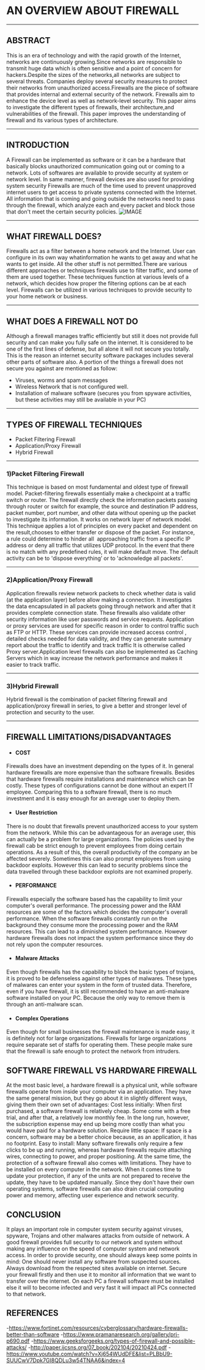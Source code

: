 # AN OVERVIEW ABOUT FIREWALL
---
## ABSTRACT

This is an era of technology and with the rapid growth of the Internet, networks are continuously growing.Since networks are responsible to transmit huge data which is often sensitive and a point of concern for hackers.Despite the sizes of the networks,all networks are subject to several threats. Companies deploy several security measures to protect their networks from unauthorized access.Firewalls are the piece of software that provides internal and external security of the network. Firewalls aim to enhance the device level as well as network-level security. This paper aims to investigate the different types of firewalls, their architecture,and vulnerabilities of the firewall. This paper improves the understanding of firewall and its various types of architecture.

---
## INTRODUCTION
A Firewall can be implemented as software or it can be a hardware that basically blocks unauthorized communication going out or coming to a network. Lots of softwares are available to provide security at system or network level. In same manner, firewall devices are also used for providing system security Firewalls are much of the time used to prevent unapproved internet users to get access to private systems connected with the Internet. All information that is coming and going outside the networks need to pass through the firewall, which analyze each and every packet and block those that don't meet the certain security policies.
![IMAGE](https://linuxkamarada.com/files/2019/11/iptables.jpg)

---
## WHAT FIREWALL DOES?

Firewalls act as a filter between a home network and the Internet. User can configure in its own way whatinformation he wants to get away and what he wants to get inside. All the other stuff is not permitted.There are various different approaches or techniques firewalls use to filter traffic, and some of them are used together. These techniques function at various levels of a network, which decides how proper the filtering options can be at each level. Firewalls can be utilized in various techniques to provide security to your home network or business.

---
## WHAT  DOES A FIREWALL NOT DO

 Although a firewall manages traffic efficiently but still it does not provide full security and can make you fully safe on the internet. It is considered to be one of the first lines of defense, but all alone it will not secure you totally. This is the reason an internet security software packages includes several other parts of software also. A portion of the things a firewall does not secure you against are mentioned as follow:
- Viruses, worms and spam messages
- Wireless Network that is not configured well.
- Installation of malware software (secures you from spyware activities, but these activities may still be available in your PC)
---
## TYPES OF FIREWALL TECHNIQUES
 - Packet Filtering Firewall
 - Application/Proxy Firewall
 - Hybrid Firewall
---
 ### 1)Packet Filtering Firewall

This technique is based on most fundamental and oldest type of firewall model. Packet-filtering firewalls essentially make a checkpoint at a traffic switch or router. The firewall directly check the information packets passing through router or switch for example, the source and destination IP address, packet number, port number, and other data without opening up the packet to investigate its information. It works on network layer of network model. This technique applies a lot of principles on every packet and dependent on the result,chooses to either transfer or dispose of the packet. For instance, a rule could determine to hinder all  approaching traffic from a specific IP address or deny all traffic that utilizes UDP protocol. In the event that there is no match with any predefined rules, it will make default move. The default activity can be to 'dispose everything’ or to 'acknowledge all packets'.

---
 ### 2)Application/Proxy Firewall
 
Application firewalls review network packets to check whether data is valid (at the application layer) before allow making a connection. It investigates the data encapsulated in all packets going through network and after that it provides complete connection state. These firewalls also validate other security information like user passwords and service requests. Application or proxy services are used for specific reason in order to control traffic such as FTP or HTTP. These services can provide increased access control , detailed checks needed for data validity, and they can generate summary report about the traffic to identify and track traffic It is otherwise called Proxy server.Application level firewalls can also be implemented as Caching Servers which in way increase the network performance and makes it easier to track traffic.

 ---
 ### 3)Hybrid Firewall
Hybrid firewall is the combination of packet filtering firewall and application/proxy firewall in series, to give a better and stronger level of protection and security to the user.

---
 ## FIREWALL LIMITATIONS/DISADVANTAGES

 - #### COST
Firewalls does have an investment depending on the types of it. In general hardware firewalls are more expensive than the software firewalls. Besides that hardware firewalls require installations and maintenance which can be costly. These types of configurations cannot be done without an expert IT employee. Comparing this to a software firewall, there is no much investment and it is easy enough for an average user to deploy them.

- #### User Restriction
There is no doubt that firewalls prevent unauthorized access to your system from the network. While this can be advantageous for an average user, this can actually be a problem for large organizations. The policies used by the firewall cab be strict enough to prevent employees from doing certain operations. As a result of this, the overall productivity of the company an be affected severely. Sometimes this can also prompt employees from using backdoor exploits. However this can lead to security problems since the data travelled through these backdoor exploits are not examined properly.

- #### PERFORMANCE
Firewalls especially the software based has the capability to limit your computer's overall performance. The processing power and the RAM resources are some of the factors which decides the computer's overall performance. When the software firewalls constantly run on the background they consume more the processing power and the RAM resources. This can lead to a diminished system performance. However hardware firewalls does not impact the system performance since they do not rely upon the computer resources.
- #### Malware Attacks
Even though firewalls has the capability to block the basic types of trojans, it is proved to be defenseless against other types of malwares. These types of malwares can enter your system in the form of trusted data. Therefore, even if you have firewall, it is still recommended to have an anti-malware software installed on your PC. Because the only way to remove them is through an anti-malware scan.

- #### Complex Operations

Even though for small businesses the firewall maintenance is made easy, it is definitely not for large organizations. Firewalls for large organizations require separate set of staffs for operating them. These people make sure that the firewall is safe enough to protect the network from intruders. 
## SOFTWARE FIREWALL VS HARDWARE FIREWALL
At the most basic level, a hardware firewall is a physical unit, while software firewalls operate from inside your computer via an application. They have the same general mission, but they go about it in slightly different ways, giving them their own set of advantages: 
Cost less initially: When first purchased, a software firewall is relatively cheap. Some come with a free trial, and after that, a relatively low monthly fee. In the long run, however, the subscription expense may end up being more costly than what you would have paid for a hardware solution.
Require little space: If space is a concern, software may be a better choice because, as an application, it has no footprint.
Easy to install: Many software firewalls only require a few clicks to be up and running, whereas hardware firewalls require attaching wires, connecting to power, and proper positioning.
At the same time, the protection of a software firewall also comes with limitations. They have to be installed on every computer in the network. When it comes time to update your protection, if any of the units are not prepared to receive the update, they have to be updated manually. Since they don't have their own operating systems, software firewalls can also drain crucial computing power and memory, affecting user experience and network security.


## CONCLUSION 

It plays an important role in computer system security against viruses, spyware, Trojans and other malwares attacks from outside of network. A good firewall provides full security to our network and system without making any influence on the speed of computer system and network access. In order to provide security, one should always keep some points in mind: One should never install any software from suspected sources. Always download from the respected sites available on internet. Secure your firewall firstly and then use it to monitor all information that we want to transfer over the internet. On each PC a firewall software must be installed else it will to become infected and very fast it will impact all PCs connected to that network.

## REFERENCES
-https://www.fortinet.com/resources/cyberglossary/hardware-firewalls-better-than-software
-https://www.pramanaresearch.org/gallery/prj-p690.pdf
-https://www.geeksforgeeks.org/types-of-firewall-and-possible-attacks/
-http://paper.ijcsns.org/07_book/202104/20210424.pdf
-https://www.youtube.com/watch?v=Xj654WUdDFE&list=PLBbU9-SUUCwV7Dpk7GI8QDLu3w54TNAA6&index=4











